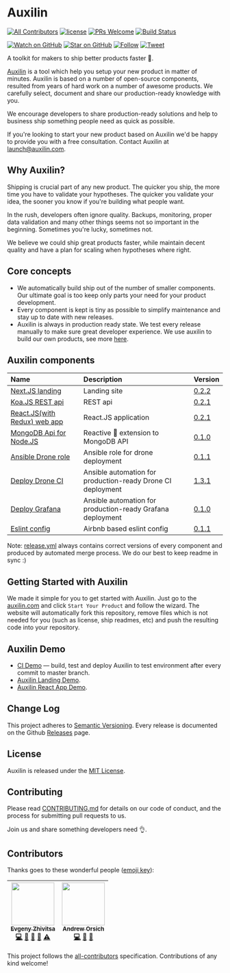 # Auxilin

[![All Contributors](https://img.shields.io/badge/all_contributors-2-orange.svg?style=flat-square)](#contributors)
[![license](https://img.shields.io/github/license/mashape/apistatus.svg?style=flat-square)](LICENSE)
[![PRs Welcome](https://img.shields.io/badge/PRs-welcome-brightgreen.svg?style=flat-square)](http://makeapullrequest.com)
[![Build Status](https://ci.auxilin.com/api/badges/auxilincom/auxilin/status.svg)](https://ci.auxilin.com/auxilincom/auxilin)

[![Watch on GitHub](https://img.shields.io/github/watchers/auxilincom/auxilin.svg?style=social&label=Watch)](https://github.com/auxilincom/auxilin/watchers)
[![Star on GitHub](https://img.shields.io/github/stars/auxilincom/auxilin.svg?style=social&label=Stars)](https://github.com/auxilincom/auxilin/stargazers)
[![Follow](https://img.shields.io/twitter/follow/auxilin.svg?style=social&label=Follow)](https://twitter.com/auxilin)
[![Tweet](https://img.shields.io/twitter/url/https/github.com/auxilincom/auxilin.svg?style=social)](https://twitter.com/intent/tweet?text=I%27m%20building%20my%20next%20product%20with%20Auxilin%20%F0%9F%9A%80.%20Check%20it%20out:%20https://github.com/auxilincom/auxilin)

A toolkit for makers to ship better products faster 🚀. 

[Auxilin](https://github.com/auxilincom/auxilin) is a tool which help you setup your new product in matter of minutes. Auxilin is based on a number of open-source components, resulted from years of hard work on a number of awesome products. We carefully select, document and share our production-ready knowledge with you. 

We encourage developers to share production-ready solutions and help to  business ship something people need as quick as possible. 

If you're looking to start your new product based on Auxilin we'd be happy to provide you with a free consultation. Contact Auxilin at launch@auxilin.com.

## Why Auxilin?

Shipping is crucial part of any new product. The quicker you ship, the more time you have to validate your hypotheses. The quicker you validate your idea, the sooner you know if you're building what people want.

In the rush, developers often ignore quality. Backups, monitoring, proper data validation and many other things seems not so important in the beginning. Sometimes you're lucky, sometimes not.

We believe we could ship great products faster, while maintain decent quality and have a plan for scaling when hypotheses where right.

## Core concepts

* We automatically build ship out of the number of smaller components. Our ultimate goal is too keep only parts your need for your product development.
* Every component is kept is tiny as possible to simplify maintenance and stay up to date with new releases. 
* Auxilin is always in production ready state. We test every release manually to make sure great developer experience. We use auxilin to build our own products, see more [here](https://github.com/auxilincom/auxilin).

## Auxilin components

|Name|Description|Version|
|:---|:----------|:------|
|[Next.JS landing](https://github.com/auxilincom/nextjs-landing-starter)|Landing site|[0.2.2](https://github.com/auxilincom/nextjs-landing-starter/releases/tag/0.2.2)|
|[Koa.JS REST api](https://github.com/auxilincom/koa-api-starter)|REST api|[0.2.1](https://github.com/auxilincom/koa-api-starter/releases/tag/0.2.1)|
|[React.JS(with Redux) web app](https://github.com/auxilincom/koa-react-starter)|React.JS application|[0.2.1](https://github.com/auxilincom/koa-react-starter/releases/tag/0.2.1)
|[MongoDB Api for Node.JS](https://github.com/auxilincom/node-mongo)|Reactive 🚀 extension to MongoDB API |[0.1.0](https://github.com/auxilincom/node-mongo/releases/tag/0.1.0)|
|[Ansible Drone role](https://github.com/auxilincom/ansible-drone)|Ansible role for drone deployment|[0.1.1](https://github.com/auxilincom/ansible-drone/releases/tag/0.1.1)|
|[Deploy Drone CI](https://github.com/auxilincom/deploy-drone)|Ansible automation for production-ready Drone CI deployment|[1.3.1](https://github.com/auxilincom/deploy-drone/releases/tag/1.3.1)|
|[Deploy Grafana](https://github.com/auxilincom/deploy-grafana)|Ansible automation for production-ready Grafana deployment|[0.1.0](https://github.com/auxilincom/deploy-grafana/releases/tag/0.1.0)|
|[Eslint config](https://github.com/auxilincom/eslint-config)|Airbnb based eslint config|[0.1.1](https://github.com/auxilincom/eslint-config/releases/tag/0.1.1)|

Note: [release.yml](release.yml) always contains correct versions of every component and produced by automated merge process. We do our best to keep readme in sync :)

## Getting Started with Auxilin

We made it simple for you to get started with Auxilin. Just go to the [auxilin.com](https://www.auxilin.com) and click `Start Your Product` and follow the wizard. The website will automatically fork this repository, remove files which is not needed for you (such as license, ship readmes, etc) and push the resulting code into your repository.

## Auxilin Demo

* [CI Demo](https://ci.auxilin.com/auxilincom/auxilin) — build, test and deploy Auxilin to test environment after every commit to master branch.
* [Auxilin Landing Demo](https://demo.auxilin.com/).
* [Auxilin React App Demo](https://demo-app.auxilin.com/).

## Change Log

This project adheres to [Semantic Versioning](http://semver.org/).
Every release is documented on the Github [Releases](https://github.com/auxilincom/auxilin/releases) page.

## License

Auxilin is released under the [MIT License](LICENSE).

## Contributing

Please read [CONTRIBUTING.md](CONTRIBUTING.md) for details on our code of conduct, and the process for submitting pull requests to us.

Join us and share something developers need 👌.

## Contributors

Thanks goes to these wonderful people ([emoji key](https://github.com/kentcdodds/all-contributors#emoji-key)):

<!-- ALL-CONTRIBUTORS-LIST:START - Do not remove or modify this section -->
<!-- prettier-ignore -->
| [<img src="https://avatars2.githubusercontent.com/u/6461311?v=4" width="100px;"/><br /><sub><b>Evgeny Zhivitsa</b></sub>](https://github.com/ezhivitsa)<br />[💻](https://github.com/auxilin/auxilin/commits?author=ezhivitsa "Code") [📖](https://github.com/auxilin/auxilin/commits?author=ezhivitsa "Documentation") [🤔](#ideas-ezhivitsa "Ideas, Planning, & Feedback") [👀](#review-ezhivitsa "Reviewed Pull Requests") [⚠️](https://github.com/auxilin/auxilin/commits?author=ezhivitsa "Tests") | [<img src="https://avatars3.githubusercontent.com/u/681396?v=4" width="100px;"/><br /><sub><b>Andrew Orsich</b></sub>](https://github.com/anorsich)<br />[💻](https://github.com/auxilin/auxilin/commits?author=anorsich "Code") [📖](https://github.com/auxilin/auxilin/commits?author=anorsich "Documentation") [🤔](#ideas-anorsich "Ideas, Planning, & Feedback") |
| :---: | :---: |
<!-- ALL-CONTRIBUTORS-LIST:END -->

This project follows the [all-contributors](https://github.com/kentcdodds/all-contributors) specification. Contributions of any kind welcome!
